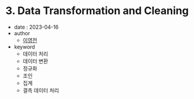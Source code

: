 # 3. Data Transformation and Cleaning

- date : 2023-04-16
- author
  * [이영전](https://github.com/Steve-YJ)
- keyword
  * 데이터 처리
  * 데이터 변환
  * 정규화
  * 조인
  * 집계
  * 결측 데이터 처리
